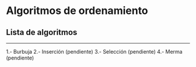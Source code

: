 # Algoritmos de ordenamiento
## Lista de algoritmos
-------
1.- Burbuja
2.- Inserción (pendiente)
3.- Selección (pendiente)
4.- Merma (pendiente)
